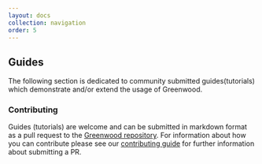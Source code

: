 ```yaml
---
layout: docs
collection: navigation
order: 5
---
```


## Guides

The following section is dedicated to community submitted guides(tutorials) which demonstrate and/or extend the usage of Greenwood.

### Contributing

Guides (tutorials) are welcome and can be submitted in markdown format as a pull request to the [Greenwood repository](https://github.com/ProjectEvergreen/greenwood).  For information about how you can contribute please see our [contributing guide](https://github.com/ProjectEvergreen/greenwood/blob/master/.github/CONTRIBUTING.md) for further information about submitting a PR.